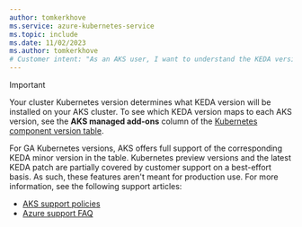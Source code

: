 ```yaml
---
author: tomkerkhove
ms.service: azure-kubernetes-service
ms.topic: include
ms.date: 11/02/2023
ms.author: tomkerkhove
# Customer intent: "As an AKS user, I want to understand the KEDA version compatibility with my Kubernetes version, so that I can ensure my applications are running on a supported configuration."
---
```


> [!IMPORTANT]
> Your cluster Kubernetes version determines what KEDA version will be installed on your AKS cluster. To see which KEDA version maps to each AKS version, see the **AKS managed add-ons** column of the [Kubernetes component version table](/azure/aks/supported-kubernetes-versions#aks-components-breaking-changes-by-version). 
>
> For GA Kubernetes versions, AKS offers full support of the corresponding KEDA minor version in the table. Kubernetes preview versions and the latest KEDA patch are partially covered by customer support on a best-effort basis. As such, these features aren't meant for production use. For more information, see the following support articles:
> - [AKS support policies](/azure/aks/support-policies)
> - [Azure support FAQ](https://azure.microsoft.com/support/legal/faq/)
